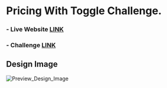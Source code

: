 # Pricing With Toggle Challenge.

### - Live Website [LINK](https://abdraoufx.github.io/frontEndMentor_Challenges/junior/pricing_with_toggle)

### - Challenge [LINK](https://www.frontendmentor.io/solutions/responsive-prcing-with-toggle-component-with-css-and-grid-FZtXVi-No)

## Design Image

![Preview_Design_Image](https://res.cloudinary.com/dz209s6jk/image/upload/q_auto:good,w_900/Challenges/pzkdrqu0lizrk8qgmiti.jpg "Design Image")
